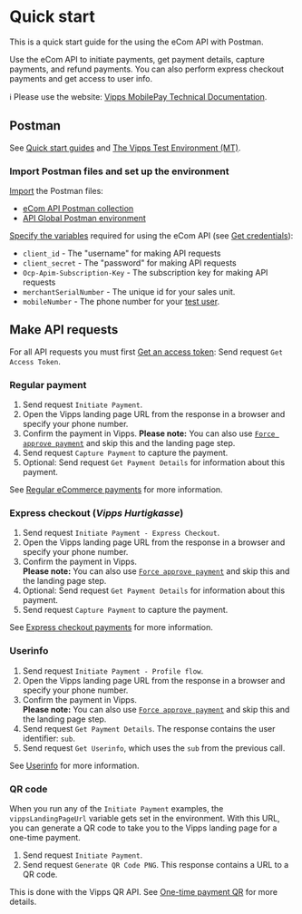<!-- START_METADATA
---
title: Quick start for the eCom API
sidebar_label: Quick start
sidebar_position: 10
description: Quick start guide for the using the eCom API with Postman.
pagination_next: null
pagination_prev: null
---
END_METADATA -->

# Quick start

This is a quick start guide for the using the eCom API with Postman.

Use the eCom API to initiate payments, get payment details, capture payments, and refund payments.
You can also perform express checkout payments and get access to user info.

<!-- START_COMMENT -->

ℹ️ Please use the website:
[Vipps MobilePay Technical Documentation](https://vippsas.github.io/vipps-developer-docs/docs/APIs/ecom-api).

<!-- END_COMMENT -->

## Postman

See
[Quick start guides](https://vippsas.github.io/vipps-developer-docs/docs/vipps-developers/quick-start-guides)
and
[The Vipps Test Environment (MT)](https://vippsas.github.io/vipps-developer-docs/docs/vipps-developers/test-environment).

### Import Postman files and set up the environment

[Import](https://learning.postman.com/docs/getting-started/importing-and-exporting-data/)
the Postman files:

* [eCom API Postman collection](tools/vipps-ecom-api-postman-collection.json)
* [API Global Postman environment](https://raw.githubusercontent.com/vippsas/vipps-developers/master/tools/vipps-api-global-postman-environment.json)

[Specify the variables](https://learning.postman.com/docs/sending-requests/managing-environments/#editing-environment-variables)
required for using the eCom API
(see [Get credentials](https://vippsas.github.io/vipps-developer-docs/docs/vipps-developers/common-topics/api-keys)):

 * `client_id` - The "username" for making API requests
 * `client_secret` - The "password" for making API requests
 * `Ocp-Apim-Subscription-Key` - The subscription key for making API requests
 * `merchantSerialNumber` - The unique id for your sales unit.
 * `mobileNumber` - The phone number for your
   [test user](https://vippsas.github.io/vipps-developer-docs/docs/vipps-developers/test-environment#test-users).

## Make API requests

For all API requests you must first
[Get an access token](https://vippsas.github.io/vipps-developer-docs/docs/APIs/access-token-api#get-an-access-token):
Send request `Get Access Token`.

### Regular payment

1. Send request `Initiate Payment`.
2. Open the Vipps landing page URL from the response in a browser and specify your phone number.
3. Confirm the payment in Vipps.
   **Please note:** You can also use
   [`Force approve payment`](https://vippsas.github.io/vipps-developer-docs/docs/APIs/ecom-api/vipps-ecom-api#testing)
   and skip this and the landing page step.
4. Send request `Capture Payment` to capture the payment.
5. Optional: Send request `Get Payment Details` for information about this payment.

See
[Regular eCommerce payments](vipps-ecom-api.md#regular-ecommerce-payments)
for more information.

### Express checkout (*Vipps Hurtigkasse*)

1. Send request `Initiate Payment - Express Checkout`.
2. Open the Vipps landing page URL from the response in a browser and specify your phone number.
3. Confirm the payment in Vipps.   
   **Please note:** You can also use
   [`Force approve payment`](https://vippsas.github.io/vipps-developer-docs/docs/APIs/ecom-api/vipps-ecom-api#testing)
   and skip this and the landing page step.
4. Optional: Send request `Get Payment Details` for information about this payment.
5. Send request `Capture Payment` to capture the payment.

See
[Express checkout payments](vipps-ecom-api.md#express-checkout-payments)
for more information.

### Userinfo

1. Send request `Initiate Payment - Profile flow`.
2. Open the Vipps landing page URL from the response in a browser and specify your phone number.
3. Confirm the payment in Vipps.   
   **Please note:** You can also use
   [`Force approve payment`](https://vippsas.github.io/vipps-developer-docs/docs/APIs/ecom-api/vipps-ecom-api#testing)
   and skip this and the landing page step.
4. Send request `Get Payment Details`.
   The response contains the user identifier: `sub`.
5. Send request `Get Userinfo`, which uses the `sub` from the previous call.

See
[Userinfo](vipps-ecom-api.md#userinfo)
for more information.

### QR code

When you run any of the `Initiate Payment` examples, the `vippsLandingPageUrl` variable gets set in the environment.
With this URL, you can generate a QR code to take you to the Vipps landing page for a one-time payment.

1. Send request `Initiate Payment`.
1. Send request `Generate QR Code PNG`.
   This response contains a URL to a QR code.

This is done with the Vipps QR API. See
[One-time payment QR](https://vippsas.github.io/vipps-developer-docs/docs/APIs/qr-api/vipps-qr-api#one-time-payment-qr-codes)
for more details.
